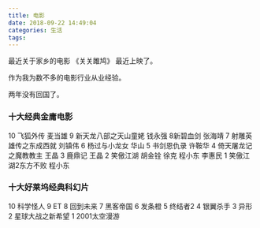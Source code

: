 ```yaml
---
title: 电影
date: 2018-09-22 14:49:04
categories: 生活
tags:
---
```


最近关于家乡的电影 《关关雎鸠》 最近上映了。

作为我为数不多的电影行业从业经验。

两年没有回国了。

### 十大经典金庸电影
10 飞狐外传 麦当雄 
9 新天龙八部之天山童姥 钱永强
8新碧血剑 张海靖
7 射雕英雄传之东成西就 刘镇伟
6 杨过与小龙女 华山
5 书剑恩仇录 许鞍华
4 倚天屠龙记之魔教教主 王晶
3 鹿鼎记 王晶
2 笑傲江湖 胡金铨 徐克 程小东 李惠民
1 笑傲江湖2东方不败 程小东

### 十大好莱坞经典科幻片
10 科学怪人
9 ET
8 回到未来
7 黑客帝国
6 发条橙
5 终结者2
4 银翼杀手
3 异形
2 星球大战之新希望
1 2001太空漫游
